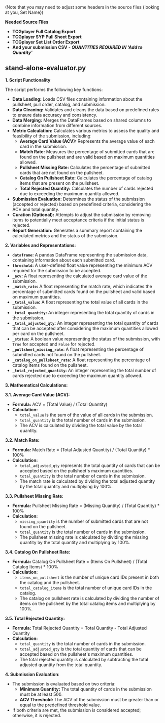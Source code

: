 (Note that you may need to adjust some headers in the source files {looking at you, Set Name})

**Needed Source Files**
- **TCGplayer Full Catalog Export**
- **TCGplayer SYP Pull Sheet Export**
- **TCGplayer Set List Order Export**
- **And your submission CSV** - ***QUANTITIES REQUIRED IN 'Add to Quantity'***

## stand-alone-evaluator.py

**1. Script Functionality**

The script performs the following key functions:

- **Data Loading:** Loads CSV files containing information about the pullsheet, pull order, catalog, and submission.
- **Data Cleaning:** Validates and cleans the data based on predefined rules to ensure data accuracy and consistency.
- **Data Merging:** Merges the DataFrames based on shared columns to combine information from different sources.
- **Metric Calculation:** Calculates various metrics to assess the quality and feasibility of the submission, including:
    - **Average Card Value (ACV):** Represents the average value of each card in the submission.
    - **Match Rate:** Measures the percentage of submitted cards that are found on the pullsheet and are valid based on maximum quantities allowed.
    - **Pullsheet Missing Rate:** Calculates the percentage of submitted cards that are not found on the pullsheet.
    - **Catalog On Pullsheet Rate:** Calculates the percentage of catalog items that are present on the pullsheet.
    - **Total Rejected Quantity:** Calculates the number of cards rejected due to exceeding the maximum quantity allowed.
- **Submission Evaluation:** Determines the status of the submission (accepted or rejected) based on predefined criteria, considering the ACV and total quantity.
- **Curation (Optional):** Attempts to adjust the submission by removing items to potentially meet acceptance criteria if the initial status is rejected.
- **Report Generation:** Generates a summary report containing the calculated metrics and the status of the submission.

**2. Variables and Representations:**

- **`dataframe`:** A pandas DataFrame representing the submission data, containing information about each submitted card.
- **`threshold`:** A user-defined float value representing the minimum ACV required for the submission to be accepted.
- **`_acv`:** A float representing the calculated average card value of the submission.
- **`_match_rate`:** A float representing the match rate, which indicates the percentage of submitted cards found on the pullsheet and valid based on maximum quantities.
- **`_total_value`:** A float representing the total value of all cards in the submission.
- **`_total_quantity`:** An integer representing the total quantity of cards in the submission.
- **`_total_adjusted_qty`:** An integer representing the total quantity of cards that can be accepted after considering the maximum quantities allowed per card on the pullsheet.
- **`_status`:** A boolean value representing the status of the submission, with `True` for accepted and `False` for rejected.
- **`_pullsheet_missing_rate`:** A float representing the percentage of submitted cards not found on the pullsheet.
- **`_catalog_on_pullsheet_rate`:** A float representing the percentage of catalog items found on the pullsheet.
- **`_total_rejected_quantity`:** An integer representing the total number of cards rejected due to exceeding the maximum quantity allowed.

**3. Mathematical Calculations:**

**3.1. Average Card Value (ACV):**

- **Formula:** ACV = (Total Value) / (Total Quantity)
- **Calculation:**
    - `total_value` is the sum of the value of all cards in the submission.
    - `total_quantity` is the total number of cards in the submission.
    - The ACV is calculated by dividing the total value by the total quantity.

**3.2. Match Rate:**

- **Formula:** Match Rate = (Total Adjusted Quantity) / (Total Quantity) * 100%
- **Calculation:**
    - `total_adjusted_qty` represents the total quantity of cards that can be accepted based on the pullsheet's maximum quantities.
    - `total_quantity` is the total number of cards in the submission.
    - The match rate is calculated by dividing the total adjusted quantity by the total quantity and multiplying by 100%.

**3.3. Pullsheet Missing Rate:**

- **Formula:** Pullsheet Missing Rate = (Missing Quantity) / (Total Quantity) * 100%
- **Calculation:**
    - `missing_quantity` is the number of submitted cards that are not found on the pullsheet.
    - `total_quantity` is the total number of cards in the submission.
    - The pullsheet missing rate is calculated by dividing the missing quantity by the total quantity and multiplying by 100%.

**3.4. Catalog On Pullsheet Rate:**

- **Formula:** Catalog On Pullsheet Rate = (Items On Pullsheet) / (Total Catalog Items) * 100%
- **Calculation:**
    - `items_on_pullsheet` is the number of unique card IDs present in both the catalog and the pullsheet.
    - `total_catalog_items` is the total number of unique card IDs in the catalog.
    - The catalog on pullsheet rate is calculated by dividing the number of items on the pullsheet by the total catalog items and multiplying by 100%.

**3.5. Total Rejected Quantity:**

- **Formula:** Total Rejected Quantity = Total Quantity - Total Adjusted Quantity
- **Calculation:**
    - `total_quantity` is the total number of cards in the submission.
    - `total_adjusted_qty` is the total quantity of cards that can be accepted based on the pullsheet's maximum quantities.
    - The total rejected quantity is calculated by subtracting the total adjusted quantity from the total quantity.

**4. Submission Evaluation:**

- The submission is evaluated based on two criteria:
    - **Minimum Quantity:** The total quantity of cards in the submission must be at least 500.
    - **ACV Threshold:** The ACV of the submission must be greater than or equal to the predefined threshold value.
- If both criteria are met, the submission is considered accepted; otherwise, it is rejected.
